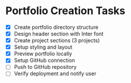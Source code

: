 # Portfolio Creation Tasks

- [x] Create portfolio directory structure
- [x] Design header section with Inter font
- [x] Create project sections (3 projects)
- [x] Setup styling and layout
- [x] Preview portfolio locally
- [x] Setup GitHub connection
- [ ] Push to GitHub repository
- [ ] Verify deployment and notify user
